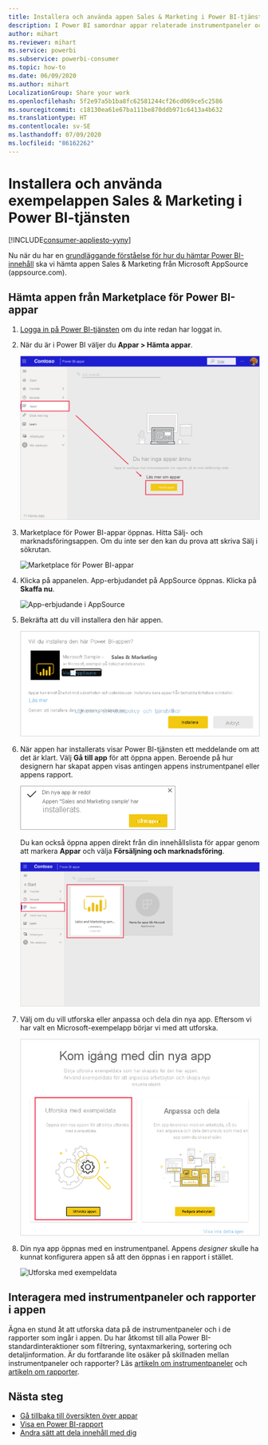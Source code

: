 ```yaml
---
title: Installera och använda appen Sales & Marketing i Power BI-tjänsten
description: I Power BI samordnar appar relaterade instrumentpaneler och rapporter på ett och samma ställe. Installera Sälj- och marknadsföringsappen från Marketplace för Power BI-appar.
author: mihart
ms.reviewer: mihart
ms.service: powerbi
ms.subservice: powerbi-consumer
ms.topic: how-to
ms.date: 06/09/2020
ms.author: mihart
LocalizationGroup: Share your work
ms.openlocfilehash: 5f2e97a5b1ba8fc62581244cf26cd069ce5c2586
ms.sourcegitcommit: c18130ea61e67ba111be870ddb971c6413a4b632
ms.translationtype: HT
ms.contentlocale: sv-SE
ms.lasthandoff: 07/09/2020
ms.locfileid: "86162262"
---
```

# <a name="install-and-use-the-sample-sales-and-marketing-app-in-the-power-bi-service"></a>Installera och använda exempelappen Sales & Marketing i Power BI-tjänsten

[!INCLUDE[consumer-appliesto-yyny](../includes/consumer-appliesto-yyny.md)]

Nu när du har en [grundläggande förståelse för hur du hämtar Power BI-innehåll](end-user-app-view.md) ska vi hämta appen Sales & Marketing från Microsoft AppSource (appsource.com). 


## <a name="get-the-app-from-the-power-bi-apps-marketplace"></a>Hämta appen från Marketplace för Power BI-appar

1. [Logga in på Power BI-tjänsten](./end-user-sign-in.md) om du inte redan har loggat in. 

1. När du är i Power BI väljer du **Appar > Hämta appar**. 

    ![Hämta appar  ](./media/end-user-app-marketing/power-bi-get-apps.png)

1. Marketplace för Power BI-appar öppnas. Hitta Sälj- och marknadsföringsappen. Om du inte ser den kan du prova att skriva Sälj i sökrutan.

    ![Marketplace för Power BI-appar  ](./media/end-user-app-marketing/power-bi-apps-marketplace.png)

1. Klicka på appanelen. App-erbjudandet på AppSource öppnas. Klicka på **Skaffa nu**.

   ![App-erbjudande i AppSource](./media/end-user-app-marketing/power-bi-apps-app-offering.png)

1. Bekräfta att du vill installera den här appen.

   ![Vill du installera den här appen?](./media/end-user-app-marketing/power-bi-app-install.png)

5. När appen har installerats visar Power BI-tjänsten ett meddelande om att det är klart. Välj **Gå till app** för att öppna appen. Beroende på hur designern har skapat appen visas antingen appens instrumentpanel eller appens rapport.

    ![Appen har installerats ](./media/end-user-app-marketing/power-bi-app-ready.png)

    Du kan också öppna appen direkt från din innehållslista för appar genom att markera **Appar** och välja **Försäljning och marknadsföring**.

    ![Appar i Power BI](./media/end-user-app-marketing/power-bi-apps-sales-marketing.png)


6. Välj om du vill utforska eller anpassa och dela din nya app. Eftersom vi har valt en Microsoft-exempelapp börjar vi med att utforska. 

    ![Utforska med exempeldata](./media/end-user-app-marketing/power-bi-explore.png)

7.  Din nya app öppnas med en instrumentpanel. Appens *designer* skulle ha kunnat konfigurera appen så att den öppnas i en rapport i stället.  

    ![Utforska med exempeldata](./media/end-user-app-marketing/power-bi-new-app.png)




## <a name="interact-with-the-dashboards-and-reports-in-the-app"></a>Interagera med instrumentpaneler och rapporter i appen
Ägna en stund åt att utforska data på de instrumentpaneler och i de rapporter som ingår i appen. Du har åtkomst till alla Power BI-standardinteraktioner som filtrering, syntaxmarkering, sortering och detaljinformation.  Är du fortfarande lite osäker på skillnaden mellan instrumentpaneler och rapporter?  Läs [artikeln om instrumentpaneler](end-user-dashboards.md) och [artikeln om rapporter](end-user-reports.md).  




## <a name="next-steps"></a>Nästa steg
* [Gå tillbaka till översikten över appar](end-user-apps.md)
* [Visa en Power BI-rapport](end-user-report-open.md)
* [Andra sätt att dela innehåll med dig](end-user-shared-with-me.md)
